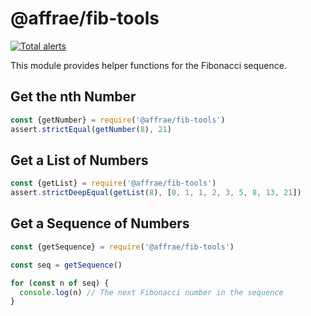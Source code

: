 # @affrae/fib-tools

[![Total alerts](https://img.shields.io/lgtm/alerts/g/Affraes-Organisation/fib-tools.svg?logo=lgtm&logoWidth=18)](https://lgtm.com/projects/g/Affraes-Organisation/fib-tools/alerts/)

This module provides helper functions for the Fibonacci sequence.

## Get the nth Number

```javascript
const {getNumber} = require('@affrae/fib-tools')
assert.strictEqual(getNumber(8), 21)
```

## Get a List of Numbers

```javascript
const {getList} = require('@affrae/fib-tools')
assert.strictDeepEqual(getList(8), [0, 1, 1, 2, 3, 5, 8, 13, 21])
```

## Get a Sequence of Numbers

```javascript
const {getSequence} = require('@affrae/fib-tools')

const seq = getSequence()

for (const n of seq) {
  console.log(n) // The next Fibonacci number in the sequence
}
```

